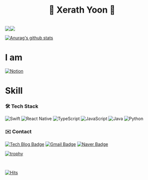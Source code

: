 <div align=center>
  <h1>🤖 Xerath Yoon 🤖</h1>

</br>
</div>

<div style="display: flex;">
  
  <img src="http://mazassumnida.wtf/api/v2/generate_badge?boj=yoondj98"/>  
  
  <img src="https://github-readme-stats.vercel.app/api/top-langs/?username=yoondj98&layout=compact&theme=tokyonight"/>
 
</div>

[![Anurag's github stats](https://github-readme-stats.vercel.app/api?username=yoondj98)](https://github.com/yoondj98)

# I am
[![Notion](https://img.shields.io/badge/Notion-%23000000.svg?style=for-the-badge&logo=notion&logoColor=white)](https://available-slice-7a0.notion.site/iOS-5b6a638ffd064a5daaf4d4a5af12ce72?pvs=4)


# Skill

### 🛠 Tech Stack 
![Swift](https://img.shields.io/badge/swift-F54A2A?style=for-the-badge&logo=swift&logoColor=white)
![React Native](https://img.shields.io/badge/react_native-%2320232a.svg?style=for-the-badge&logo=react&logoColor=%2361DAFB)
![TypeScript](https://img.shields.io/badge/typescript-%23007ACC.svg?style=for-the-badge&logo=typescript&logoColor=white)
![JavaScript](https://img.shields.io/badge/javascript-%23323330.svg?style=for-the-badge&logo=javascript&logoColor=%23F7DF1E)
![Java](https://img.shields.io/badge/java-%23ED8B00.svg?style=for-the-badge&logo=openjdk&logoColor=white)
![Python](https://img.shields.io/badge/python-3670A0?style=for-the-badge&logo=python&logoColor=ffdd54)

### ✉️ Contact
[![Tech Blog Badge](http://img.shields.io/badge/-Tech%20blog-red?style=flat-square&logo=tistory&link=https://xerathcoder.tistory.com/)](https://xerathcoder.tistory.com/)
[![Gmail Badge](https://img.shields.io/badge/Gmail-d14836?style=flat-square&logo=Gmail&logoColor=white&link=mailto:yoondj98@gmail.com)](mailto:yoondj98@gmail.com)
[![Naver Badge](https://img.shields.io/badge/Naver-03C75A?style=flat-square&logo=Naver&logoColor=white&link=mailto:yoondj98@naver.com)](mailto:yoondj98@naver.com)


[![trophy](https://github-profile-trophy.vercel.app/?username=yoondj98&row=2&column=3&no-frame=true)](https://github.com/ryo-ma/github-profile-trophy)

</br>

[![Hits](https://hits.seeyoufarm.com/api/count/incr/badge.svg?url=https%3A%2F%2Fgithub.com%2Fyoondj98&count_bg=%2379C83D&title_bg=%23555555&icon=&icon_color=%23E7E7E7&title=hits&edge_flat=false)](https://hits.seeyoufarm.com)
